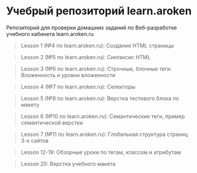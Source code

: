 # Учебрый репозиторий learn.aroken

Репозиторий для проверки домашних заданий по Веб-разработке учебного кабинета learn.aroken.ru

> Lesson 1 (№4 по learn.aroken.ru):
> Создание HTML страницы

> Lesson 2 (№5 по learn.aroken.ru):
> Синтаксис HTML

> Lesson 3 (№6 по learn.aroken.ru):
> Строчные, блочные теги. Вложенность и уровни вложенности

> Lesson 4 (№7 по learn.aroken.ru):
> Селекторы

> Lesson 5 (№8 по learn.aroken.ru):
> Верстка тестового блока по макету

> Lesson 6 (№10 по learn.aroken.ru):
> Семантические теги, пример семантической верстки

> Lesson 7 (№11 по learn.aroken.ru):
> Глобальная структура страниц 3-х сайтов

> Lesson 12-19:
> Обзорные уроки по тегам, классом и атрибутам

> Lesson 20:
> Верстка учебного макета
